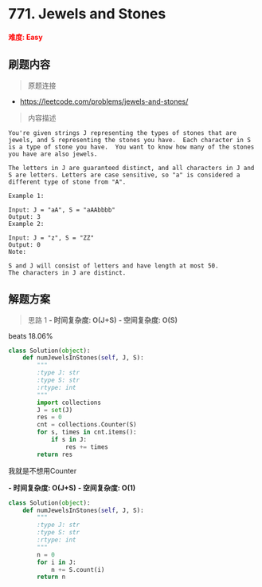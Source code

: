 # 771. Jewels and Stones

**<font color=red>难度: Easy</font>**

## 刷题内容

> 原题连接

* https://leetcode.com/problems/jewels-and-stones/

> 内容描述

```
You're given strings J representing the types of stones that are jewels, and S representing the stones you have.  Each character in S is a type of stone you have.  You want to know how many of the stones you have are also jewels.

The letters in J are guaranteed distinct, and all characters in J and S are letters. Letters are case sensitive, so "a" is considered a different type of stone from "A".

Example 1:

Input: J = "aA", S = "aAAbbbb"
Output: 3
Example 2:

Input: J = "z", S = "ZZ"
Output: 0
Note:

S and J will consist of letters and have length at most 50.
The characters in J are distinct.
```

## 解题方案

> 思路 1
****- 时间复杂度: O(J+S)**** ****- 空间复杂度: O(S)****

beats 18.06%

```python
class Solution(object):
    def numJewelsInStones(self, J, S):
        """
        :type J: str
        :type S: str
        :rtype: int
        """
        import collections
        J = set(J)
        res = 0
        cnt = collections.Counter(S)
        for s, times in cnt.items():
            if s in J:
                res += times
        return res
```
我就是不想用Counter

****- 时间复杂度: O(J+S)**** ****- 空间复杂度: O(1)****
```python
class Solution(object):
    def numJewelsInStones(self, J, S):
        """
        :type J: str
        :type S: str
        :rtype: int
        """
        n = 0
        for i in J:
            n += S.count(i)
        return n
```




























